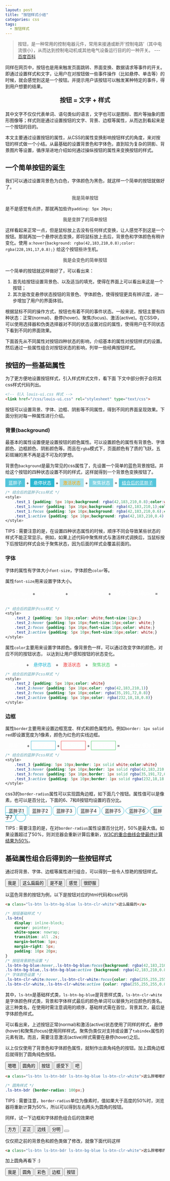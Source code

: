 ```yaml
---
layout: post
title: "按钮样式小结"
categories: css
tags: 
  - 按钮样式
---
```



<link href="/css/louis-ui.css" rel="stylesheet" type="text/css">


> 按钮，是一种常用的控制电器元件，常用来接通或断开‘控制电路’（其中电流很小），从而达到控制电动机或其他电气设备运行目的的一种开关。
> --- [百度百科](https://baike.baidu.com/item/%E6%8C%89%E9%92%AE/7194682?fr=aladdin)

同样在网页中，按钮也是用来触发页面跳转、界面变换、数据请求等事件的开关。即通过设置样式和文字，让用户在对按钮做一些事件操作（比如悬停、单击等）的时候，就会感觉到这是一个按钮。并提示用户该按钮可以触发某种特定的事件，得到用户想要的结果。

<p style="text-align: center;font-weight:bold;font-size: 1.2rem;">按钮 = 文字 + 样式</p>


其中文字不仅仅代表单词、语句类似的语言，文字也可以是图标、图片等抽象的图形图像等；样式则是通过设置按钮的文字、背景、边框等属性，从而达到看起来是一个按钮的目的。

本文主要通过设置按钮的属性，从CSS的属性变换影响按钮样式的角度，来对按钮的样式做一个小结。从最基础的设置背景色和字体色，直到较为复杂的阴影、背景图片等设置，循序渐进地介绍如何通过操纵按钮的属性来变换按钮的样式。

## 一个简单按钮的诞生

我们可以通过设置背景色为白色，字体颜色为黑色，就这样一个简单的按钮就做好了。

<p style="text-align: center;">
	<a style="background: rgba(255,255,255,0.8);color: rgba(0,0,0,0.8)">我是简单按钮</a>
</p>

是不是感觉有点挤，那就再加些许```padding: 5px 20px;```

<p style="text-align: center;">
	<a style="background: rgba(255,255,255,0.8);color: rgba(0,0,0,0.8);padding: 5px 20px;">我是变胖了的简单按钮</a>
</p>

这样看起来正常一点，但是鼠标放上去没有任何样式变换，让人感觉不到这是一个按钮。那就再加一个悬停状态变换，即将鼠标放上去后，背景色和字体颜色有稍许变化。使用 ```a:hover{background: rgba(42,183,210,0.8);color: rgba(228,191,17,0.8);}``` 给这个按钮些许生机。

<style>.test1 a {background: rgba(255,255,255,0.8);color: rgba(0,0,0,0.8);padding: 5px 20px;} .test1 a:hover {background: rgba(42,183,210,0.8);color: rgba(255,255,255,0.8);}</style>
<p class="test1" style="text-align: center;">
	<a >我是会变色的简单按钮</a>
</p>

一个简单的按钮就这样做好了，可以看出来：
1. 首先给按钮设置背景色、以及适当的填充，使得在界面上可以看出来这是一个按钮；
2. 其次是改变悬停状态按钮的背景色、字体颜色，使得按钮更具有辨识度，进一步增加了用户的界面体验。




<p class="ls-hr"></p>

根据鼠标不同的操作方式，按钮也有着不同的事件状态。一般来说，按钮主要有四种状态：正常(normal)、悬停(hover)、聚焦(focus)、激活(active)。在CSS中，可以使用选择器和伪类选择器对不同的状态设置对应的属性，使得用户在不同状态下看到不同的界面效果。

下面首先从不同属性对按钮四种状态的影响，介绍基本的属性对按钮样式的设置。然后通过一些属性组合对按钮状态的影响，列举一些经典按钮样式。

## 按钮的一些基础属性

为了更方便地设置按钮样式，引入样式样式文件，<span class="ls-clr-blue">看下面 <i class="fa fa-level-down"></i></span> 下文中部分例子会将其css样式代码列出。

```html
<!-- 引入 louis-ui.css 样式 -->
<link href="/css/louis-ui.css" rel="stylesheet" type="text/css">
```

按钮可以设置背景、字体、边框、阴影等不同属性，得到不同的界面呈现效果。下面分别对每一种属性进行介绍。

### 背景(background)

最基本的属性设置便是设置按钮的颜色属性。可以设置颜色的属性有背景色、字体颜色、边框颜色、阴影颜色等。而且在```rgba```模式下，页面颜色有了质的飞跃，五彩斑斓的黑不再是遥不可及的梦想。


背景色```background```是最为常见的css属性了，先设置一个简单的蓝色背景按钮。并给这个按钮的四种状态设置不同的样式，这样就得到一个背景色变换按钮了。

<style>
	.test_1 {padding: 5px 10px;background: rgba(42,183,210,0.8);color:white;border: none;}
	.test_1:hover {padding: 5px 10px;background: rgba(42,183,210,1);color:white;}
	.test_1:focus {padding: 5px 10px;background: rgba(42,183,210,0.6);color:white;}
	.test_1:active {padding: 5px 10px;background: rgba(42,183,210,0.4);color:orange;}
</style>
<p>
	<a style="padding: 5px 10px;background: rgba(42,183,210,0.8);color:white;">蓝胖子</a>
	+ <a style="padding: 5px 10px;background: rgba(42,183,210,1);color:white;">悬停状态</a>
	+ <a style="padding: 5px 10px;background: rgba(42,183,210,0.4);color:orange;">激活状态</a>
	+ <a style="padding: 5px 10px;background: rgba(42,183,210,0.6);color:white;">聚焦状态</a>
	= <a href="javascript:;" class="test_1">结合后的蓝胖子</a>
</p>

```css
/* 结合后的蓝胖子css样式 */
<style>
	.test_1 {padding: 5px 10px;background: rgba(42,183,210,0.8);color:white;border: none;}
	.test_1:hover {padding: 5px 10px;background: rgba(42,183,210,1);color:white;}
	.test_1:focus {padding: 5px 10px;background: rgba(42,183,210,0.6);color:white;}
	.test_1:active {padding: 5px 10px;background: rgba(42,183,210,0.4);color:orange;}
</style>
```
<span class="ls-badge ls-bg-red">TIPS</span> :  需要注意的是，在设置四种状态属性的时候，顺序不同会导致某些状态的样式不能正常显示。例如，如果上述代码中聚焦样式与激活样式调换后，当鼠标按下后按钮的样式会处于聚焦状态，因为后面的样式会覆盖前面的。



### 字体

字体的属性有字体大小```font-size```，字体颜色```color```等。

属性```font-size```用来设置字体大小。

<style>
	.test_2 {padding: 5px 10px;color: white;font-size:12px;}
	.test_2:hover {padding: 5px 10px;font-size:14px;color: white;}
	.test_2:focus {padding: 5px 10px;font-size:18px;color: white;}
	.test_2:active {padding: 5px 10px;font-size:16px;color: white;}
</style>

<p>
	<a style="padding: 5px 10px;color: white;font-size:12px;">蓝胖子12px</a>
	+ <a style="ppadding: 5px 10px;font-size:14px;color: white;">悬停状态14px</a>
	+ <a style="padding: 5px 10px;font-size:16px;color: white;">激活状态16px</a>
	+ <a style="padding: 5px 10px;font-size:18px;color: white;">聚焦状态18px</a>
	= <a href="javascript:;" class="test_2">结合后的蓝胖子</a>
</p>


```css
/* 结合后的蓝胖子css样式 */
<style>
	.test_2 {padding: 5px 10px;color: white;font-size:12px;}
	.test_2:hover {padding: 5px 10px;font-size:14px;color: white;}
	.test_2:focus {padding: 5px 10px;font-size:18px;color: white;}
	.test_2:active {padding: 5px 10px;font-size:16px;color: white;}
</style>
```

属性```color```主要用来设置字体颜色。像背景色一样，可以通过改变字体的颜色，对应不同的按钮状态，
以达到让用户感知按钮的状态变化。

<style>
	.test_3 {padding: 5px 10px;color: white}
	.test_3:hover {padding: 5px 10px;color: rgba(42,183,210,1)}
	.test_3:focus {padding: 5px 10px;color: rgba(35,191,72,0.8)}
	.test_3:active {padding: 5px 10px;color: rgba(232,18,18,0.8)}
</style>

<p>
	<a style="padding: 5px 10px;color:white">蓝胖子</a>
	+ <a style="padding: 5px 10px;color: rgba(42,183,210,1)">悬停状态</a>
	+ <a style="padding: 5px 10px;color: rgba(232,18,18,0.8)">激活状态</a>
	+ <a style="padding: 5px 10px;color: rgba(35,191,72,0.8)">聚焦状态</a>
	= <a href="javascript:;" class="test_3">结合后的蓝胖子</a>
</p>


```css
/* 结合后的蓝胖子css样式 */
<style>
	.test_2 {padding: 5px 10px;color: white}
	.test_2:hover {padding: 5px 10px;color: rgba(42,183,210,1)}
	.test_2:focus {padding: 5px 10px;color: rgba(35,191,72,0.8)}
	.test_2:active {padding: 5px 10px;color: rgba(232,18,18,0.8)}
</style>
```



### 边框


属性```border```主要用来设置边框宽度、样式和颜色属性的。例如```border: 1px solid red```即设置宽度为1像素，颜色为红色的实线边框。



<style>
	.test_4 {padding: 5px 10px;border: 1px solid white;color:white}
	.test_4:hover {padding: 5px 10px;border: 1px solid rgba(42,183,210,1)}
	.test_4:focus {padding: 5px 10px;border: 1px solid rgba(35,191,72,0.8)}
	.test_4:active {padding: 5px 10px;border: 1px solid rgba(232,18,18,0.8)}
</style>

<p>
	<a style="padding: 5px 10px;border: 1px solid white;color:white">蓝胖子</a>
	+ <a style="padding: 5px 10px;border: 1px solid rgba(42,183,210,1);color:white">悬停状态</a>
	+ <a style="padding: 5px 10px;border: 1px solid rgba(232,18,18,0.8);color:white">激活状态</a>
	+ <a style="padding: 5px 10px;border: 1px solid rgba(35,191,72,0.8);color:white">聚焦状态</a>
	= <a href="javascript:;" class="test_4">结合后的蓝胖子</a>
</p>


```css
/* 结合后的蓝胖子css样式 */
<style>
	.test_3 {padding: 5px 10px;border: 1px solid white;color:white}
	.test_3:hover {padding: 5px 10px;border: 1px solid rgba(42,183,210,1)}
	.test_3:focus {padding: 5px 10px;border: 1px solid rgba(35,191,72,0.8)}
	.test_3:active {padding: 5px 10px;border: 1px solid rgba(232,18,18,0.8)}
</style>
```

css3的```border-radius```属性可以实现圆角边框，如下面几个按钮。属性值可以是像素，也可以是百分比，下面的6、7和8按钮均设置的百分比。


<p>
	<a style="padding: 5px 10px;border: 1px solid rgba(42,183,210,1);">蓝胖子1</a>
	<a style="padding: 5px 10px;border: 1px solid rgba(42,183,210,1);border-radius: 3px;">蓝胖子2</a>
	<a style="padding: 5px 10px;border: 1px solid rgba(42,183,210,1);border-radius: 8px;">蓝胖子3</a>
	<a style="padding: 5px 10px;border: 1px solid rgba(42,183,210,1);border-radius: 10px;">蓝胖子4</a>
	<a style="padding: 5px 10px;border: 1px solid rgba(42,183,210,1);border-radius: 15px;">蓝胖子5</a>
	<a style="padding: 5px 10px;border: 1px solid rgba(42,183,210,1);border-radius: 50%;">蓝胖子6</a>
	<a style="padding: 5px 10px;border: 1px solid rgba(42,183,210,1);border-radius: 100%;">蓝胖子7</a>
	<a style="padding: 5px 15px;border: 1px solid rgba(42,183,210,1);border-radius: 100%;"></a>
</p>

<span class="ls-badge ls-bg-red">TIPS</span> : 需要注意的是，在对```border-radius```属性设置百分比时，50%是最大值。如果设置超过了50%，则浏览器会重新计算后重新，[W3C的重合曲线会使最终计算结果为50%](https://blog.csdn.net/ntoskiking/article/details/50960761)。





## 基础属性组合后得到的一些按钮样式

通过将背景、字体、边框等属性进行组合，可以得到一些令人惊艳的按钮样式。

<p class="a-5">
	<button class="ls-btn ls-btn-bg-white ls-btn-clr-black">我是</button>
	<button class="ls-btn ls-btn-bg-blue ls-btn-clr-white">这么扁扁的</button>
	<button class="ls-btn ls-btn-bg-red ls-btn-clr-white">是不是</button>
	<button class="ls-btn ls-btn-bg-orange ls-btn-clr-white">感觉</button>
	<button class="ls-btn ls-btn-bg-green ls-btn-clr-white">很舒服</button>
</p>


以蓝色背景的按钮为例，以下是按钮对应的html代码和css代码


```html
<a class="ls-btn ls-btn-bg-blue ls-btn-clr-white">这么扁扁的</a>
```



```css
/* 按钮基础样式 */
.ls-btn{
    display: inline-block;
    cursor: pointer;
    white-space: nowrap;
    transition: all .2s;  
    margin-bottom: 5px;
    margin-right: 5px;
    padding: 10px 20px;
}
/* 按钮背景颜色设置 */
.ls-btn-bg-blue:hover,.ls-btn-bg-blue:focus{background: rgba(42,183,210,1);}
.ls-btn-bg-blue,.ls-btn-bg-blue:active {background: rgba(42,183,210,0.8);}
/* 字体颜色设置 */
.ls-btn-clr-white:hover,.ls-btn-clr-white:focus{color: rgba(255,255,255,1);}
.ls-btn-clr-white,.ls-btn-clr-white:active {color: rgba(255,255,255,0.8);}
```

其中，```ls-btn```是基础样式类，```ls-btn-bg-blue```是背景样式类，```ls-btn-clr-white```是字体颜色样式类，背景和字体样式最后的颜色单词可以替换为对应颜色的类名。这三种类名，在使用时需注意调用的顺序，基础样式需在首位，背景其次，最后是字体颜色样式。

可以看出来，上述按钮正常(normal)和激活(active)状态使用了同样的样式，悬停(hover)和聚焦(focus)使用同样样式。聚焦伪类仅对支持或设置了```tabindex```属性的元素有效。而且，需要注意激活(active)样式需要在悬停(hover)之后。


以上仅仅使用了背景色和字体颜色属性，就制作出直角纯色的按钮。加上圆角边框后就得到了圆角纯色按钮。


<p class="a-5">
	<button class="ls-btn ls-btn-bdr ls-btn-bg-white ls-btn-clr-black">嗯嗯</button>
	<button class="ls-btn ls-btn-bdr ls-btn-bg-blue ls-btn-clr-white">圆角的</button>
	<button class="ls-btn ls-btn-bdr ls-btn-bg-red ls-btn-clr-white">按钮</button>
	<button class="ls-btn ls-btn-bdr ls-btn-bg-orange ls-btn-clr-white">感受下</button>
	<button class="ls-btn ls-btn-bdr ls-btn-bg-green ls-btn-clr-white"><i class="fa fa-heart-o"></i> 吧</button>
</p>

```html
<a class="ls-btn ls-btn-bdr ls-btn-bg-blue ls-btn-clr-white">这么胖嘟嘟的</a>
```

```css
/* 圆角样式 */
.ls-btn-bdr {border-radius: 100px;}
```

<span class="ls-badge ls-bg-red">TIPS</span> : 需要注意，```border-radius```单位为像素时，值如果大于高度的50%时，浏览器将重新计算为50%，所以可以得到左右两头为圆角的按钮。


同样，试一下边框和字体颜色组合后的效果吧


<p class="a-5">
	<button class="ls-btn ls-btn-bd-white ls-btn-clr-white">方方</button>
	<button class="ls-btn ls-btn-bd-blue ls-btn-clr-blue">正正</button>
	<button class="ls-btn ls-btn-bd-red ls-btn-clr-red">边线</button>
	<button class="ls-btn ls-btn-bd-orange ls-btn-clr-orange">分明</button>
	<button class="ls-btn ls-btn-bd-green ls-btn-clr-green"><i class="fa fa-heart"></i></button>
</p>

仅仅把之前的背景色和颜色类做了修改，就像下面代码这样
```html
<a class="ls-btn ls-btn-bdr ls-btn-bg-blue ls-btn-clr-white">这么胖嘟嘟的</a>
```


加上圆角再看下 :)


<p class="a-5">
	<button class="ls-btn ls-btn-bd-white ls-btn-bdr ls-btn-clr-white">我是</button>
	<button class="ls-btn ls-btn-bd-blue ls-btn-bdr ls-btn-clr-blue">圆角</button>
	<button class="ls-btn ls-btn-bd-red ls-btn-bdr ls-btn-clr-red">彩色</button>
	<button class="ls-btn ls-btn-bd-orange ls-btn-bdr ls-btn-clr-orange">边框</button>
	<button class="ls-btn ls-btn-bd-green ls-btn-bdr ls-btn-clr-green">按钮</button>
</p>
